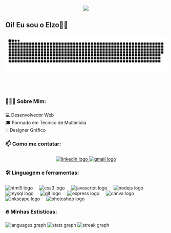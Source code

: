<br clear="both">

<div align="center">
  <img src="https://visitor-badge.laobi.icu/badge?page_id=ithalloelzo.ithalloelzo&left_color=mediumseagreen"  />
</div>

###

<h2 align="left">Oi! Eu sou o Elzo👋🏾</h2>

###

<img src="https://raw.githubusercontent.com/ithalloelzo/ithalloelzo/output/snake.svg" alt="Snake animation" />

###

<br clear="both">

<div align="center">
  <img height="291" src=""  />
</div>

###

<h3 align="left">🧑🏾‍💻  Sobre Mim:</h3>

###

<p align="left">💻 Desenvolvedor Web<br> 🎓 Formado em Técnico de Multimídia<br> 💡 Designer Gráfico</p>

###

<h3 align="left">📫  Como me contatar:</h3>

###

<div align="center">
  <a href="www.linkedin.com/in/ithalloelzo" target="_blank">
    <img src="https://img.shields.io/static/v1?message=LinkedIn&logo=linkedin&label=&color=0077B5&logoColor=white&labelColor=&style=for-the-badge" height="25" alt="linkedin logo"  />
  </a>
  <a href="ithalloelzo@gmail.com" target="_blank">
    <img src="https://img.shields.io/static/v1?message=Gmail&logo=gmail&label=&color=D14836&logoColor=white&labelColor=&style=for-the-badge" height="25" alt="gmail logo"  />
  </a>
</div>

###

<h3 align="left">🛠   Linguagem e ferramentas:</h3>

###

<div align="left">
  <img src="https://img.shields.io/badge/HTML5-E34F26?logo=html5&logoColor=white&style=for-the-badge" height="40" alt="html5 logo"  />
  <img width="12" />
  <img src="https://img.shields.io/badge/CSS3-1572B6?logo=css3&logoColor=white&style=for-the-badge" height="40" alt="css3 logo"  />
  <img width="12" />
  <img src="https://img.shields.io/badge/JavaScript-F7DF1E?logo=javascript&logoColor=black&style=for-the-badge" height="40" alt="javascript logo"  />
  <img width="12" />
  <img src="https://img.shields.io/badge/Node.js-339933?logo=nodedotjs&logoColor=white&style=for-the-badge" height="40" alt="nodejs logo"  />
  <img width="12" />
  <img src="https://img.shields.io/badge/MySQL-4479A1?logo=mysql&logoColor=white&style=for-the-badge" height="40" alt="mysql logo"  />
  <img width="12" />
  <img src="https://img.shields.io/badge/Git-F05032?logo=git&logoColor=white&style=for-the-badge" height="40" alt="git logo"  />
  <img width="12" />
  <img src="https://img.shields.io/badge/Express-000000?logo=express&logoColor=white&style=for-the-badge" height="40" alt="express logo"  />
  <img width="12" />
  <img src="https://img.shields.io/badge/Canva-00C4CC?logo=canva&logoColor=black&style=for-the-badge" height="40" alt="canva logo"  />
  <img width="12" />
  <img src="https://img.shields.io/badge/Inkscape-000000?logo=inkscape&logoColor=white&style=for-the-badge" height="40" alt="inkscape logo"  />
  <img width="12" />
  <img src="https://img.shields.io/badge/Adobe Photoshop-31A8FF?logo=adobephotoshop&logoColor=black&style=for-the-badge" height="40" alt="photoshop logo"  />
</div>

###

<h3 align="left">🔥 Minhas Estistícas:</h3>

###

<div align="left">
  <img src="https://github-readme-stats.vercel.app/api/top-langs?username=ithalloelzo&locale=en&hide_title=false&layout=compact&card_width=320&langs_count=5&theme=algolia&hide_border=false&order=2" height="150" alt="languages graph"  />
  <img src="https://github-readme-stats.vercel.app/api?username=ithalloelzo&hide_title=false&hide_rank=false&show_icons=true&include_all_commits=true&count_private=true&disable_animations=false&theme=algolia&locale=en&hide_border=false&order=1" height="250" alt="stats graph"  />
  <img src="https://streak-stats.demolab.com?user=ithalloelzo&locale=en&mode=daily&theme=algolia&hide_border=false&border_radius=5&order=3" height="220" alt="streak graph"  />
</div>

###
